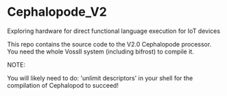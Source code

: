 # Cephalopode_V2

Exploring hardware for direct functional language execution for IoT devices

This repo contains the source code to the V2.0 Cephalopode processor.
You need the whole VossII system (including bifrost) to compile it.


NOTE:

You will likely need to do: 'unlimit descriptors' in your shell for
the compilation of Cephalopod to succeed!

